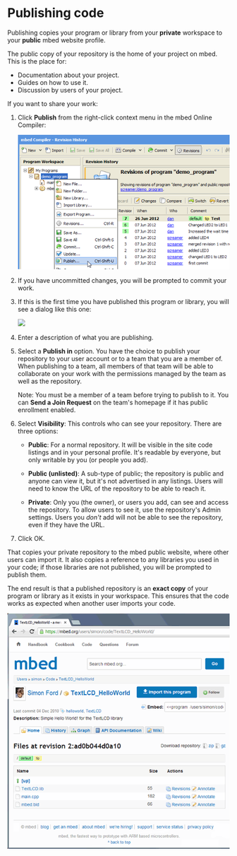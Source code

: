 # Publishing code

Publishing copies your program or library from your **private** workspace to your **public** mbed website profile.

The public copy of your repository is the home of your project on mbed. This is the place for:

* Documentation about your project.
* Guides on how to use it.
* Discussion by users of your project.

If you want to share your work:

1. Click **Publish** from the right-click context menu in the mbed Online Compiler:

	<span class="images">![](images/publish.png)</span>

1. If you have uncommitted changes, you will be prompted to commit your work. 

1. If this is the first time you have published this program or library, you will see a dialog like this one:

	<span class="images">![](images/publish_details.png)</span>

1. Enter a description of what you are publishing.

1. Select a **Publish in** option. You have the choice to publish your repository to your user account or to a team that you are a member of. When publishing to a team, all members of that team will be able to collaborate on your work with the permissions managed by the team as well as the repository. 

	Note: You must be a member of a team before trying to publish to it. You can **Send a Join Request** on the team's homepage if it has public enrollment enabled.

1. Select **Visibility**: This controls who can see your repository. There are three options:

	 * **Public**: For a normal repository. It will be visible in the site code listings and in your personal profile. It's readable by everyone, but only writable by you (or people you add).

	 * **Public (unlisted)**: A sub-type of public; the repository is public and anyone can view it, but it's not advertised in any listings. Users will need to know the URL of the repository to be able to reach it. 

	* **Private**: Only you (the owner), or users you add, can see and access the repository. To allow users to see it, use the repository's Admin settings. Users you *don't* add will not be able to see the repository, even if they have the URL. 

1. Click OK. 

That copies your private repository to the mbed public website, where other users can import it. It also copies a reference to any libraries you used in your code; if those libraries are not published, you will be prompted to publish them. 

The end result is that a published repository is an **exact copy** of your program or library as it exists in your workspace. This ensures that the code works as expected when another user imports your code.

<span class="images">![](images/published_repo.png)</span>
